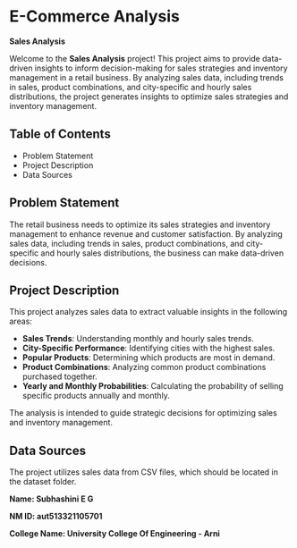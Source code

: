 # E-Commerce Analysis

**Sales Analysis**

Welcome to the **Sales Analysis** project! This project aims to provide data-driven insights to inform decision-making for sales strategies and inventory management in a retail business. By analyzing sales data, including trends in sales, product combinations, and city-specific and hourly sales distributions, the project generates insights to optimize sales strategies and inventory management.

## Table of Contents

- Problem Statement
- Project Description
- Data Sources

## Problem Statement

The retail business needs to optimize its sales strategies and inventory management to enhance revenue and customer satisfaction. By analyzing sales data, including trends in sales, product combinations, and city-specific and hourly sales distributions, the business can make data-driven decisions.

## Project Description

This project analyzes sales data to extract valuable insights in the following areas:

- **Sales Trends**: Understanding monthly and hourly sales trends.
- **City-Specific Performance**: Identifying cities with the highest sales.
- **Popular Products**: Determining which products are most in demand.
- **Product Combinations**: Analyzing common product combinations purchased together.
- **Yearly and Monthly Probabilities**: Calculating the probability of selling specific products annually and monthly.

The analysis is intended to guide strategic decisions for optimizing sales and inventory management.

## Data Sources

The project utilizes sales data from CSV files, which should be located in the dataset folder.

**Name: Subhashini E G**

**NM ID: aut513321105701**

**College Name: University College Of Engineering - Arni**
